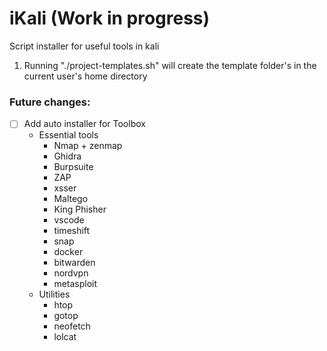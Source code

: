 # iKali (Work in progress)
Script installer for useful tools in kali

1. Running "./project-templates.sh" will create the template folder's in the current user's home directory


### Future changes:
- [ ] Add auto installer for Toolbox
    - Essential tools
        - Nmap + zenmap
        - Ghidra
        - Burpsuite
        - ZAP
        - xsser
        - Maltego
        - King Phisher
        - vscode
        - timeshift
        - snap
        - docker
        - bitwarden
        - nordvpn
        - metasploit
    - Utilities
        - htop
        - gotop
        - neofetch
        - lolcat

